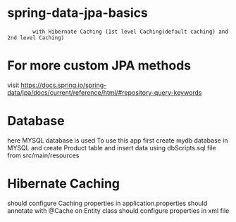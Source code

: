 # spring-data-jpa-basics 
            with Hibernate Caching (1st level Caching(default caching) and 2nd level Caching)

# For more custom JPA methods 
visit https://docs.spring.io/spring-data/jpa/docs/current/reference/html/#repository-query-keywords

# Database
here MYSQL database is used 
To use this app first create mydb database in MYSQL and create Product table and insert data using dbScripts.sql file from  src/main/resources


# Hibernate Caching

should configure Caching properties in application.properties
should annotate with @Cache on Entity class
should configure properties in xml file
